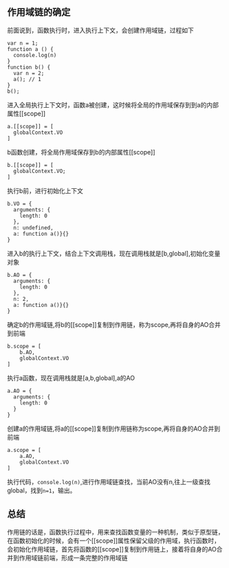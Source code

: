 ## 作用域链的确定
前面说到，函数执行时，进入执行上下文，会创建作用域链，过程如下
```
var n = 1;
function a () {
  console.log(n)
}
function b() {
  var n = 2;
  a(); // 1
}
b();

```
进入全局执行上下文时，函数a被创建，这时候将全局的作用域保存到到a的内部属性[[scope]]
```
a.[[scope]] = [
  globalContext.VO
]
```

b函数创建，将全局作用域保存到b的内部属性[[scope]]
```
b.[[scope]] = [
  globalContext.VO;
]
```

执行b前，进行初始化上下文
```
b.VO = {
  arguments: {
    length: 0
  },
  n: undefined,
  a: function a()}{}
}
```
进入b的执行上下文，结合上下文调用栈，现在调用栈就是[b,global],初始化变量对象
```
b.AO = {
  arguments: {
    length: 0
  },
  n: 2,
  a: function a()}{}
}
```

确定b的作用域链,将b的[[scope]]复制到作用链，称为scope,再将自身的AO合并到前端

```
b.scope = [
    b.AO,
    globalContext.VO
]
```
执行a函数，现在调用栈就是[a,b,global],a的AO
```
a.AO = {
  arguments: {
    length: 0
  }
}
```
创建a的作用域链,将a的[[scope]]复制到作用链称为scope,再将自身的AO合并到前端
```
a.scope = [
    a.AO,
    globalContext.VO
]
```
执行代码，`console.log(n)`,进行作用域链查找，当前AO没有n,往上一级查找global，找到`n=1`，输出。

## 总结
作用链的话是，函数执行过程中，用来查找函数变量的一种机制，类似于原型链，在函数初始化的时候，会有一个[[scope]]属性保留父级的作用域，执行函数时，会初始化作用域链，首先将函数的[[scope]]复制到作用链上，接着将自身的AO合并到作用域链前端，形成一条完整的作用域链